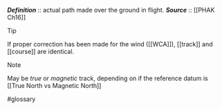 ***Definition***    :: actual path made over the ground in flight.
***Source***         :: [[PHAK Ch16]]

> [!tip]
> If proper correction has been made for the wind ([[WCA]]), [[track]] and [[course]] are identical.

> [!note] 
> May be *true* or *magnetic* track, depending on if the reference datum is [[True North vs Magnetic North]]

#glossary